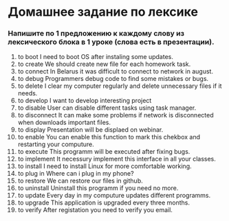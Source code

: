 # Домашнее задание по лексике
### Напишите по 1 предложению к каждому слову из лексического блока в 1 уроке (слова есть в презентации).

1. to boot
  I need to boot OS after instaling some updates.
2. to create
  We should create new file for each homework task.
3. to connect
  In Belarus it was difficult to connect to network in august.
4. to debug
  Programmers debug code to find some mistakes or bugs.
5. to delete
  I clear my computer regularly and delete unnecessary files if it needs.
6. to develop
  I want to develop interesting project
7. to disable
  User can disable different tasks using task manager.
8. to disconnect
  It can make some problems if network is disconnected when downloads important files.
9. to display
  Presentation will be displaed on webinar.
10. to enable
  You can enable this function to mark this chekbox and restarting your computure.
11. to execute
  This programm will be executed after fixing bugs.
12. to implement
 It necessury implement this interface in all your classes.
13. to install
 I need to install Linux for more comfortable working.
14. to plug in
  Where can i plug in my phone?
15. to restore
 We can restore our files in github.
16. to uninstall
  Uninstall this programm if you need no more.
17. to update
  Every day in my computure updates different programms.
18. to upgrade
  This application is upgraded every three months.
19. to verify
  After registation you need to verify you email.
